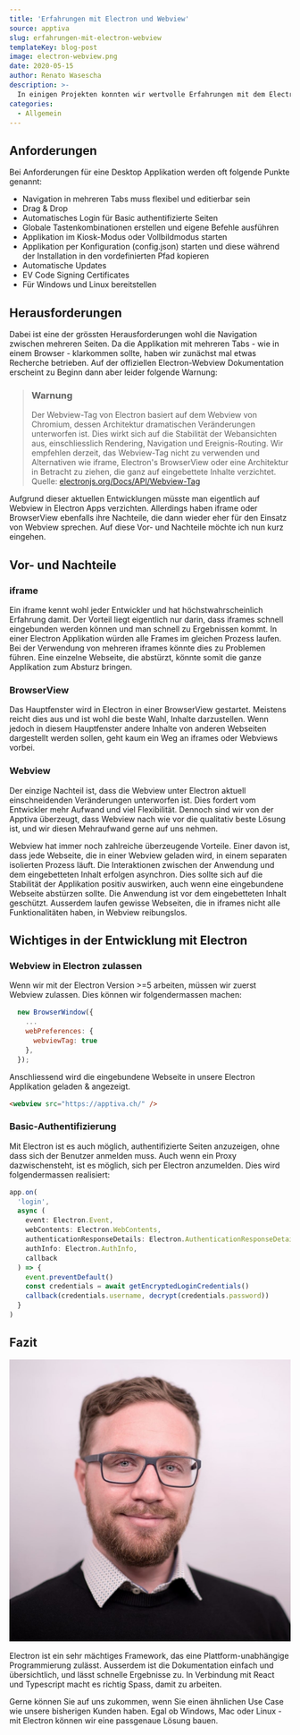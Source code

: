 ```yaml
---
title: 'Erfahrungen mit Electron und Webview'
source: apptiva
slug: erfahrungen-mit-electron-webview
templateKey: blog-post
image: electron-webview.png
date: 2020-05-15
author: Renato Wasescha
description: >-
  In einigen Projekten konnten wir wertvolle Erfahrungen mit dem Electron Framework sammeln. In diesem Blogbeitrag gebe ich einen Überblick über meine Erkenntnisse.
categories:
  - Allgemein
---
```


## Anforderungen

Bei Anforderungen für eine Desktop Applikation werden oft folgende Punkte genannt:

- Navigation in mehreren Tabs muss flexibel und editierbar sein
- Drag & Drop
- Automatisches Login für Basic authentifizierte Seiten
- Globale Tastenkombinationen erstellen und eigene Befehle ausführen
- Applikation im Kiosk-Modus oder Vollbildmodus starten
- Applikation per Konfiguration (config.json) starten und diese während der Installation in den vordefinierten Pfad kopieren
- Automatische Updates
- EV Code Signing Certificates
- Für Windows und Linux bereitstellen

## Herausforderungen

Dabei ist eine der grössten Herausforderungen wohl die Navigation zwischen mehreren Seiten. Da die Applikation mit mehreren Tabs - wie in einem Browser - klarkommen sollte, haben wir zunächst mal etwas Recherche betrieben. Auf der offiziellen Electron-Webview Dokumentation erscheint zu Beginn dann aber leider folgende Warnung:

> ### Warnung
>
> Der Webview-Tag von Electron basiert auf dem Webview von Chromium, dessen Architektur dramatischen Veränderungen unterworfen ist. Dies wirkt sich auf die Stabilität der Webansichten aus, einschliesslich Rendering, Navigation und Ereignis-Routing. Wir empfehlen derzeit, das Webview-Tag nicht zu verwenden und Alternativen wie iframe, Electron's BrowserView oder eine Architektur in Betracht zu ziehen, die ganz auf eingebettete Inhalte verzichtet.
> <br />
> Quelle: [electronjs.org/Docs/API/Webview-Tag](https://www.electronjs.org/docs/api/webview-tag)

Aufgrund dieser aktuellen Entwicklungen müsste man eigentlich auf Webview in Electron Apps verzichten. Allerdings haben iframe oder BrowserView ebenfalls ihre Nachteile, die dann wieder eher für den Einsatz von Webview sprechen. Auf diese Vor- und Nachteile möchte ich nun kurz eingehen.

## Vor- und Nachteile

### iframe

Ein iframe kennt wohl jeder Entwickler und hat höchstwahrscheinlich Erfahrung damit. Der Vorteil liegt eigentlich nur darin, dass iframes schnell eingebunden werden können und man schnell zu Ergebnissen kommt. In einer Electron Applikation würden alle Frames im gleichen Prozess laufen. Bei der Verwendung von mehreren iframes könnte dies zu Problemen führen. Eine einzelne Webseite, die abstürzt, könnte somit die ganze Applikation zum Absturz bringen.

### BrowserView

Das Hauptfenster wird in Electron in einer BrowserView gestartet. Meistens reicht dies aus und ist wohl die beste Wahl, Inhalte darzustellen. Wenn jedoch in diesem Hauptfenster andere Inhalte von anderen Webseiten dargestellt werden sollen, geht kaum ein Weg an iframes oder Webviews vorbei.

### Webview

Der einzige Nachteil ist, dass die Webview unter Electron aktuell einschneidenden Veränderungen unterworfen ist. Dies fordert vom Entwickler mehr Aufwand und viel Flexibilität. Dennoch sind wir von der Apptiva überzeugt, dass Webview nach wie vor die qualitativ beste Lösung ist, und wir diesen Mehraufwand gerne auf uns nehmen.

Webview hat immer noch zahlreiche überzeugende Vorteile. Einer davon ist, dass jede Webseite, die in einer Webview geladen wird, in einem separaten isolierten Prozess läuft. Die Interaktionen zwischen der Anwendung und dem eingebetteten Inhalt erfolgen asynchron. Dies sollte sich auf die Stabilität der Applikation positiv auswirken, auch wenn eine eingebundene Webseite abstürzen sollte. Die Anwendung ist vor dem eingebetteten Inhalt geschützt. Ausserdem laufen gewisse Webseiten, die in iframes nicht alle Funktionalitäten haben, in Webview reibungslos.

## Wichtiges in der Entwicklung mit Electron

### Webview in Electron zulassen

Wenn wir mit der Electron Version >=5 arbeiten, müssen wir zuerst Webview zulassen. Dies können wir folgendermassen machen:

```javascript
  new BrowserWindow({
    ...
    webPreferences: {
      webviewTag: true
    },
  });
```

Anschliessend wird die eingebundene Webseite in unsere Electron Applikation geladen & angezeigt.

```html
<webview src="https://apptiva.ch/" />
```

### Basic-Authentifizierung

Mit Electron ist es auch möglich, authentifizierte Seiten anzuzeigen, ohne dass sich der Benutzer anmelden muss. Auch wenn ein Proxy dazwischensteht, ist es möglich, sich per Electron anzumelden. Dies wird folgendermassen realisiert:

```typescript
app.on(
  'login',
  async (
    event: Electron.Event,
    webContents: Electron.WebContents,
    authenticationResponseDetails: Electron.AuthenticationResponseDetails,
    authInfo: Electron.AuthInfo,
    callback
  ) => {
    event.preventDefault()
    const credentials = await getEncryptedLoginCredentials()
    callback(credentials.username, decrypt(credentials.password))
  }
)
```

## Fazit

![Renato Wasescha](./renato-wasescha.jpg)

Electron ist ein sehr mächtiges Framework, das eine Plattform-unabhängige Programmierung zulässt. Ausserdem ist die Dokumentation einfach und übersichtlich, und lässt schnelle Ergebnisse zu. In Verbindung mit React und Typescript macht es richtig Spass, damit zu arbeiten.

Gerne können Sie auf uns zukommen, wenn Sie einen ähnlichen Use Case wie unsere bisherigen Kunden haben. Egal ob Windows, Mac oder Linux - mit Electron können wir eine passgenaue Lösung bauen.

